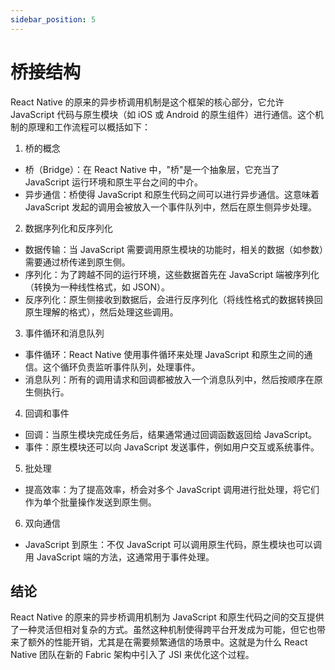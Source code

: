 ```yaml
---
sidebar_position: 5
---
```


# 桥接结构

React Native 的原来的异步桥调用机制是这个框架的核心部分，它允许 JavaScript 代码与原生模块（如 iOS 或 Android 的原生组件）进行通信。这个机制的原理和工作流程可以概括如下：

1. 桥的概念
- 桥（Bridge）：在 React Native 中，"桥"是一个抽象层，它充当了 JavaScript 运行环境和原生平台之间的中介。
- 异步通信：桥使得 JavaScript 和原生代码之间可以进行异步通信。这意味着 JavaScript 发起的调用会被放入一个事件队列中，然后在原生侧异步处理。

2. 数据序列化和反序列化
- 数据传输：当 JavaScript 需要调用原生模块的功能时，相关的数据（如参数）需要通过桥传递到原生侧。
- 序列化：为了跨越不同的运行环境，这些数据首先在 JavaScript 端被序列化（转换为一种线性格式，如 JSON）。
- 反序列化：原生侧接收到数据后，会进行反序列化（将线性格式的数据转换回原生理解的格式），然后处理这些调用。

3. 事件循环和消息队列
- 事件循环：React Native 使用事件循环来处理 JavaScript 和原生之间的通信。这个循环负责监听事件队列，处理事件。
- 消息队列：所有的调用请求和回调都被放入一个消息队列中，然后按顺序在原生侧执行。

4. 回调和事件
- 回调：当原生模块完成任务后，结果通常通过回调函数返回给 JavaScript。
- 事件：原生模块还可以向 JavaScript 发送事件，例如用户交互或系统事件。

5. 批处理
- 提高效率：为了提高效率，桥会对多个 JavaScript 调用进行批处理，将它们作为单个批量操作发送到原生侧。

6. 双向通信
- JavaScript 到原生：不仅 JavaScript 可以调用原生代码，原生模块也可以调用 JavaScript 端的方法，这通常用于事件处理。

## 结论
React Native 的原来的异步桥调用机制为 JavaScript 和原生代码之间的交互提供了一种灵活但相对复杂的方式。虽然这种机制使得跨平台开发成为可能，但它也带来了额外的性能开销，尤其是在需要频繁通信的场景中。这就是为什么 React Native 团队在新的 Fabric 架构中引入了 JSI 来优化这个过程。